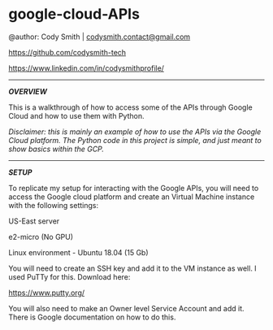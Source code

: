 # google-cloud-APIs

@author: Cody Smith | codysmith.contact@gmail.com

https://github.com/codysmith-tech

https://www.linkedin.com/in/codysmithprofile/

------------------------
***OVERVIEW***

This is a walkthrough of how to access some of the APIs through Google Cloud and how to use them with Python.

_Disclaimer: this is mainly an example of how to use the APIs via the Google Cloud platform. The Python code in this project is simple, and just meant to show basics within the GCP._

------------------------
***SETUP***

To replicate my setup for interacting with the Google APIs, you will need to access the Google cloud platform and create an Virtual Machine instance with the following settings:

  US-East server
   
  e2-micro (No GPU)
  
  Linux environment - Ubuntu 18.04 (15 Gb)

You will need to create an SSH key and add it to the VM instance as well. I used PuTTy for this. Download here:

  https://www.putty.org/
  
You will also need to make an Owner level Service Account and add it. There is Google documentation on how to do this.
